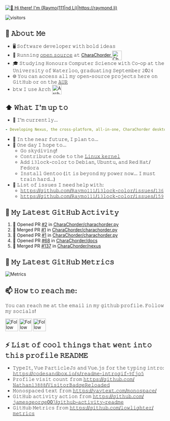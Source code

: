 [<img src="https://raw.githubusercontent.com/Raymo111/Raymo111/master/intro.gif" alt="👋 Hi there! I'm (Raymo(111|nd Li)|https://raymond.li)" title="👋 Hi there! I'm (Raymo(111|nd Li)|https://raymond.li)"/>](https://raymond.li/)

![visitors](https://vbr.nathanchung.dev/badge?page_id=Raymo111.Raymo111&color=00cf00)
<!--
**Raymo111/Raymo111** is a ✨ _special_ ✨ repository because its `README.md` (this file) appears on your GitHub profile.

Here are some ideas to get you started:

- 🔭 I’m currently working on ...
- 🌱 I’m currently learning ...
- 👯 I’m looking to collaborate on ...
- 🤔 I’m looking for help with ...
- 💬 Ask me about ...
- 📫 How to reach me: ...
- 😄 Pronouns: ...
- ⚡ Fun fact: ...
-->
<!--
<table>
	<tr>
	</tr>
	<tr>
		<th>
			<h2><code>𝚂𝚙𝚎𝚌𝚒𝚊𝚕</code>: 𝙸'𝚖 𝚙𝚊𝚛𝚝𝚒𝚌𝚒𝚙𝚊𝚝𝚒𝚗𝚐 𝚒𝚗 𝙷𝚊𝚌𝚔𝚝𝚘𝚋𝚎𝚛𝚏𝚎𝚜𝚝!</h2>
			𝙰𝚗𝚢𝚘𝚗𝚎 𝚠𝚑𝚘 𝚠𝚊𝚗𝚝𝚜 𝚝𝚘 𝚒𝚜 𝚠𝚎𝚕𝚌𝚘𝚖𝚎 𝚝𝚘 𝚙𝚊𝚛𝚝𝚒𝚌𝚒𝚙𝚊𝚝𝚎! 𝙹𝚞𝚜𝚝 𝚜𝚒𝚐𝚗 𝚞𝚙 𝚊𝚝 <a href="https://hacktoberfest.digitalocean.com/">𝚑𝚝𝚝𝚙𝚜://𝚑𝚊𝚌𝚔𝚝𝚘𝚋𝚎𝚛𝚏𝚎𝚜𝚝.𝚍𝚒𝚐𝚒𝚝𝚊𝚕𝚘𝚌𝚎𝚊𝚗.𝚌𝚘𝚖/</a>.
				<br>𝙱𝚊𝚜𝚒𝚌𝚊𝚕𝚕𝚢, 𝚖𝚊𝚔𝚎 𝟺 𝙿𝚁𝚜 𝚝𝚘 𝙶𝚒𝚝𝙷𝚞𝚋 𝚛𝚎𝚙𝚘𝚜 𝚊𝚗𝚍 𝚐𝚎𝚝 𝚝𝚑𝚎𝚖 𝚖𝚎𝚛𝚐𝚎𝚍 𝚘𝚛 𝚝𝚊𝚐𝚐𝚎𝚍 <code>hacktoberfest-accepted</code> 𝚠𝚒𝚕𝚕 𝚐𝚎𝚝 𝚌𝚘𝚘𝚕&nbsp𝚜𝚠𝚊𝚐!
		</th>
	</tr>
	<tr>
		<td>
				<b>𝙻𝚒𝚜𝚝 𝚘𝚏 𝚖𝚢 𝚛𝚎𝚙𝚘𝚜 𝚙𝚊𝚛𝚝𝚒𝚌𝚒𝚙𝚊𝚝𝚒𝚗𝚐 𝚒𝚗 𝚝𝚑𝚒𝚜 𝚊𝚠𝚎𝚜𝚘𝚖𝚎 𝚎𝚟𝚎𝚗𝚝:<b>
				<ul>
					<li><a href="https://github.com/Raymo111/emoji">𝚁𝚊𝚢𝚖𝚘𝟷𝟷𝟷/𝚎𝚖𝚘𝚓𝚒</a></li>
					<li><a href="https://github.com/Raymo111/drracket-customization">𝚁𝚊𝚢𝚖𝚘𝟷𝟷𝟷/𝚍𝚛𝚛𝚊𝚌𝚔𝚎𝚝-𝚌𝚞𝚜𝚝𝚘𝚖𝚒𝚣𝚊𝚝𝚒𝚘𝚗</a></li>
					<li><a href="https://github.com/Raymo111/i3lock-color">𝚁𝚊𝚢𝚖𝚘𝟷𝟷𝟷/𝚒𝟹𝚕𝚘𝚌𝚔-𝚌𝚘𝚕𝚘𝚛</a></li>
				</ul>
		</td>
	</tr>
</table>
-->
## :book: 𝙰𝚋𝚘𝚞𝚝 𝙼𝚎
- 🖥 𝚂𝚘𝚏𝚝𝚠𝚊𝚛𝚎 𝚍𝚎𝚟𝚎𝚕𝚘𝚙𝚎𝚛 𝚠𝚒𝚝𝚑 𝚋𝚘𝚕𝚍 𝚒𝚍𝚎𝚊𝚜
- 💼 𝚁𝚞𝚗𝚗𝚒𝚗𝚐 [𝚘𝚙𝚎𝚗 𝚜𝚘𝚞𝚛𝚌𝚎](https://github.com/CharaChorder) 𝚊𝚝 [CharaChorder <img src="https://avatars.githubusercontent.com/u/103693671?s=200&v=4" height="30em" align="center" alt="CharaChorder Logo" title="CharaChorder Logo"/>](https://CharaChorder.com)
- 🎓 𝚂𝚝𝚞𝚍𝚢𝚒𝚗𝚐 𝙷𝚘𝚗𝚘𝚞𝚛𝚜 𝙲𝚘𝚖𝚙𝚞𝚝𝚎𝚛 𝚂𝚌𝚒𝚎𝚗𝚌𝚎 𝚠𝚒𝚝𝚑 𝙲𝚘-𝚘𝚙 𝚊𝚝 𝚝𝚑𝚎 𝚄𝚗𝚒𝚟𝚎𝚛𝚜𝚒𝚝𝚢 𝚘𝚏 𝚆𝚊𝚝𝚎𝚛𝚕𝚘𝚘, 𝚐𝚛𝚊𝚍𝚞𝚊𝚝𝚒𝚗𝚐 𝚂𝚎𝚙𝚝𝚎𝚖𝚋𝚎𝚛 𝟸0𝟸𝟺
- 🌐 𝚈𝚘𝚞 𝚌𝚊𝚗 𝚊𝚌𝚌𝚎𝚜𝚜 𝚊𝚕𝚕 𝚖𝚢 𝚘𝚙𝚎𝚗-𝚜𝚘𝚞𝚛𝚌𝚎 𝚙𝚛𝚘𝚓𝚎𝚌𝚝𝚜 𝚑𝚎𝚛𝚎 𝚘𝚗 𝙶𝚒𝚝𝙷𝚞𝚋 𝚘𝚛 𝚘𝚗 𝚝𝚑𝚎 [𝙰𝚄𝚁](https://aur.archlinux.org/packages/?SeB=M&K=Raymo111)
- 𝚋𝚝𝚠 𝙸 𝚞𝚜𝚎 𝙰𝚛𝚌𝚑 [<img src="https://raw.githubusercontent.com/Raymo111/Raymo111/master/socials/arch.svg" height="30em" align="center" alt="Arch Linux Logo" title="Arch Linux Logo"/>](https://archlinux.org/)

## ⬆ 𝚆𝚑𝚊𝚝 𝙸'𝚖 𝚞𝚙 𝚝𝚘
- 🔨 𝙸'𝚖 𝚌𝚞𝚛𝚛𝚎𝚗𝚝𝚕𝚢...
```yaml
- Developing Nexus, the cross-platform, all-in-one, CharaChorder desktop app!
```
<!-- - 🔨 𝙸’𝚖 𝚌𝚞𝚛𝚛𝚎𝚗𝚝𝚕𝚢 𝚠𝚘𝚛𝚔𝚒𝚗𝚐 𝚘𝚗 𝚊 𝚗𝚎𝚠 [**𝚒𝟹𝚕𝚘𝚌𝚔-𝚌𝚘𝚕𝚘𝚛**](https://github.com/Raymo111/i3lock-color) 𝚛𝚎𝚕𝚎𝚊𝚜𝚎 -->
- 🎯 𝙸𝚗 𝚝𝚑𝚎 𝚗𝚎𝚊𝚛 𝚏𝚞𝚝𝚞𝚛𝚎, 𝙸 𝚙𝚕𝚊𝚗 𝚝𝚘...
- 🤞 𝙾𝚗𝚎 𝚍𝚊𝚢 𝙸 𝚑𝚘𝚙𝚎 𝚝𝚘...
	- 𝙶𝚘 𝚜𝚔𝚢𝚍𝚒𝚟𝚒𝚗𝚐!
	- 𝙲𝚘𝚗𝚝𝚛𝚒𝚋𝚞𝚝𝚎 𝚌𝚘𝚍𝚎 𝚝𝚘 𝚝𝚑𝚎 [𝙻𝚒𝚗𝚞𝚡 𝚔𝚎𝚛𝚗𝚎𝚕](https://github.com/torvalds/linux)
	- 𝙰𝚍𝚍 𝚒𝟹𝚕𝚘𝚌𝚔-𝚌𝚘𝚕𝚘𝚛 𝚝𝚘 𝙳𝚎𝚋𝚒𝚊𝚗, 𝚄𝚋𝚞𝚗𝚝𝚞, 𝚊𝚗𝚍 𝚁𝚎𝚍 𝙷𝚊𝚝/𝙵𝚎𝚍𝚘𝚛𝚊
	- 𝙸𝚗𝚜𝚝𝚊𝚕𝚕 𝙶𝚎𝚗𝚝𝚘𝚘 (𝚒𝚝 𝚒𝚜 𝚋𝚎𝚢𝚘𝚗𝚍 𝚖𝚢 𝚙𝚘𝚠𝚎𝚛 𝚗𝚘𝚠... 𝙸 𝚖𝚞𝚜𝚝 𝚝𝚛𝚊𝚒𝚗 𝚑𝚊𝚛𝚍...)
- 🤔 𝙻𝚒𝚜𝚝 𝚘𝚏 𝚒𝚜𝚜𝚞𝚎𝚜 𝙸 𝚗𝚎𝚎𝚍 𝚑𝚎𝚕𝚙 𝚠𝚒𝚝𝚑:
	- [𝚑𝚝𝚝𝚙𝚜://𝚐𝚒𝚝𝚑𝚞𝚋.𝚌𝚘𝚖/𝚁𝚊𝚢𝚖𝚘𝟷𝟷𝟷/𝚒𝟹𝚕𝚘𝚌𝚔-𝚌𝚘𝚕𝚘𝚛/𝚒𝚜𝚜𝚞𝚎𝚜/𝟷𝟹𝟼](https://github.com/Raymo111/i3lock-color/issues/136)
	- [𝚑𝚝𝚝𝚙𝚜://𝚐𝚒𝚝𝚑𝚞𝚋.𝚌𝚘𝚖/𝚁𝚊𝚢𝚖𝚘𝟷𝟷𝟷/𝚒𝟹𝚕𝚘𝚌𝚔-𝚌𝚘𝚕𝚘𝚛/𝚒𝚜𝚜𝚞𝚎𝚜/𝟷𝟻𝟿](https://github.com/Raymo111/i3lock-color/issues/159)

## 🔔 𝙼𝚢 𝙻𝚊𝚝𝚎𝚜𝚝 𝙶𝚒𝚝𝙷𝚞𝚋 𝙰𝚌𝚝𝚒𝚟𝚒𝚝𝚢
<!--START_SECTION:activity-->
1. 💪 Opened PR [#2](https://github.com/CharaChorder/charachorder.py/pull/2) in [CharaChorder/charachorder.py](https://github.com/CharaChorder/charachorder.py)
2. 🎉 Merged PR [#1](https://github.com/CharaChorder/charachorder.py/pull/1) in [CharaChorder/charachorder.py](https://github.com/CharaChorder/charachorder.py)
3. 💪 Opened PR [#1](https://github.com/CharaChorder/charachorder.py/pull/1) in [CharaChorder/charachorder.py](https://github.com/CharaChorder/charachorder.py)
4. 💪 Opened PR [#68](https://github.com/CharaChorder/docs/pull/68) in [CharaChorder/docs](https://github.com/CharaChorder/docs)
5. 🎉 Merged PR [#137](https://github.com/CharaChorder/nexus/pull/137) in [CharaChorder/nexus](https://github.com/CharaChorder/nexus)
<!--END_SECTION:activity-->

<!--
## 🔔 𝙼𝚢 𝙻𝚊𝚝𝚎𝚜𝚝 𝚃𝚠𝚎𝚎𝚝
<a href="https://twitter.com/Raym0111" target="_blank">
	<img src="https://github.com/Raymo111/Raymo111/raw/master/tweet.png" width="70%" align="center" alt="Click to view on Twitter" title="My latest tweet, as an image"/>
</a>
-->

## 🔔 𝙼𝚢 𝙻𝚊𝚝𝚎𝚜𝚝 𝙶𝚒𝚝𝙷𝚞𝚋 𝙼𝚎𝚝𝚛𝚒𝚌𝚜
![Metrics](https://metrics.lecoq.io/Raymo111?template=classic&base.header=0&gists=1&lines=1&config.timezone=America%2FToronto)

## 📫 𝙷𝚘𝚠 𝚝𝚘 𝚛𝚎𝚊𝚌𝚑 𝚖𝚎:
𝚈𝚘𝚞 𝚌𝚊𝚗 𝚛𝚎𝚊𝚌𝚑 𝚖𝚎 𝚊𝚝 𝚝𝚑𝚎 𝚎𝚖𝚊𝚒𝚕 𝚒𝚗 𝚖𝚢 𝚐𝚒𝚝𝚑𝚞𝚋 𝚙𝚛𝚘𝚏𝚒𝚕𝚎. 𝙵𝚘𝚕𝚕𝚘𝚠 𝚖𝚢 𝚜𝚘𝚌𝚒𝚊𝚕𝚜!

[<img src="https://raw.githubusercontent.com/Raymo111/Raymo111/master/socials/linkedin.png" height="40em" align="center" alt="Follow Raymo111 on LinkedIn" title="Follow Raymo111 on LinkedIn"/>](https://linkedin.com/in/Raymo111)
[<img src="https://raw.githubusercontent.com/Raymo111/Raymo111/master/socials/twitter.svg" height="40em" align="center" alt="Follow Raym0111 on Twitter" title="Follow Raymo111 on Twitter"/>](https://twitter.com/Raym0111)
[<img src="https://raw.githubusercontent.com/Raymo111/Raymo111/master/socials/instagram.svg" height="40em" align="center" alt="Follow Raymo111 on Instagram" title="Follow Raymo111 on Instagram"/>](https://instagram.com/Raymo111)

## ⚡ 𝙻𝚒𝚜𝚝 𝚘𝚏 𝚌𝚘𝚘𝚕 𝚝𝚑𝚒𝚗𝚐𝚜 𝚝𝚑𝚊𝚝 𝚠𝚎𝚗𝚝 𝚒𝚗𝚝𝚘 𝚝𝚑𝚒𝚜 𝚙𝚛𝚘𝚏𝚒𝚕𝚎 𝚁𝙴𝙰𝙳𝙼𝙴
- 𝚃𝚢𝚙𝚎𝙸𝚝, 𝚅𝚞𝚎 𝙿𝚊𝚛𝚝𝚒𝚌𝚕𝚎𝙹𝚜 𝚊𝚗𝚍 𝚅𝚞𝚎.𝚓𝚜 𝚏𝚘𝚛 𝚝𝚑𝚎 𝚝𝚢𝚙𝚒𝚗𝚐 𝚒𝚗𝚝𝚛𝚘: [𝚑𝚝𝚝𝚙𝚜://𝚌𝚘𝚍𝚎𝚜𝚊𝚗𝚍𝚋𝚘𝚡.𝚒𝚘/𝚜/𝚛𝚎𝚊𝚍𝚖𝚎-𝚒𝚗𝚝𝚛𝚘𝚐𝚒𝚏-𝟿𝚏𝚓𝚘𝟻](https://codesandbox.io/s/readme-introgif-9fjo5) <!-- Thanks to @matyo91's helpful comments in their profile README! -->
- 𝙿𝚛𝚘𝚏𝚒𝚕𝚎 𝚟𝚒𝚜𝚒𝚝 𝚌𝚘𝚞𝚗𝚝 𝚏𝚛𝚘𝚖 [𝚑𝚝𝚝𝚙𝚜://𝚐𝚒𝚝𝚑𝚞𝚋.𝚌𝚘𝚖/𝙽𝚊𝚝𝚑𝚊𝚗𝟷𝟹𝟾𝟾𝟾/𝚅𝚒𝚜𝚒𝚝𝚘𝚛𝙱𝚊𝚍𝚐𝚎𝚁𝚎𝚕𝚘𝚊𝚍𝚎𝚍](https://github.com/Nathan13888/VisitorBadgeReloaded)
- 𝙼𝚘𝚗𝚘𝚜𝚙𝚊𝚌𝚎𝚍 𝚝𝚎𝚡𝚝 𝚏𝚛𝚘𝚖 [𝚑𝚝𝚝𝚙𝚜://𝚢𝚊𝚢𝚝𝚎𝚡𝚝.𝚌𝚘𝚖/𝚖𝚘𝚗𝚘𝚜𝚙𝚊𝚌𝚎/](https://yaytext.com/monospace/)
- 𝙶𝚒𝚝𝙷𝚞𝚋 𝚊𝚌𝚝𝚒𝚟𝚒𝚝𝚢 𝚊𝚌𝚝𝚒𝚘𝚗 𝚏𝚛𝚘𝚖 [𝚑𝚝𝚝𝚙𝚜://𝚐𝚒𝚝𝚑𝚞𝚋.𝚌𝚘𝚖/𝚓𝚊𝚖𝚎𝚜𝚐𝚎𝚘𝚛𝚐𝚎00𝟽/𝚐𝚒𝚝𝚑𝚞𝚋-𝚊𝚌𝚝𝚒𝚟𝚒𝚝𝚢-𝚛𝚎𝚊𝚍𝚖𝚎](https://github.com/jamesgeorge007/github-activity-readme)
- 𝙶𝚒𝚝𝙷𝚞𝚋 𝙼𝚎𝚝𝚛𝚒𝚌𝚜 𝚏𝚛𝚘𝚖 [𝚑𝚝𝚝𝚙𝚜://𝚐𝚒𝚝𝚑𝚞𝚋.𝚌𝚘𝚖/𝚕𝚘𝚠𝚕𝚒𝚐𝚑𝚝𝚎𝚛/𝚖𝚎𝚝𝚛𝚒𝚌𝚜](https://github.com/lowlighter/metrics)
<!--
- 𝙻𝚊𝚝𝚎𝚜𝚝 𝚝𝚠𝚎𝚎𝚝 𝚊𝚌𝚝𝚒𝚘𝚗 𝚏𝚛𝚘𝚖 [𝚑𝚝𝚝𝚙𝚜://𝚐𝚒𝚝𝚑𝚞𝚋.𝚌𝚘𝚖/𝚣𝚑𝚒𝚒𝚒𝚢𝚊𝚗𝚐/𝚣𝚑𝚒𝚒𝚒𝚢𝚊𝚗𝚐](https://github.com/zhiiiyang/zhiiiyang)
- 𝙻𝚊𝚝𝚎𝚜𝚝 𝙸𝚗𝚜𝚝𝚊𝚐𝚛𝚊𝚖 𝚙𝚘𝚜𝚝𝚜 𝚊𝚗𝚍 𝚠𝚎𝚊𝚝𝚑𝚎𝚛 𝚏𝚛𝚘𝚖 [𝚑𝚝𝚝𝚙𝚜://𝚐𝚒𝚝𝚑𝚞𝚋.𝚌𝚘𝚖/𝚝𝚑𝚖𝚜𝚐𝚋𝚛𝚝/𝚝𝚑𝚖𝚜𝚐𝚋𝚛𝚝](https://github.com/thmsgbrt/thmsgbrt)
- 𝙰𝚕𝚕-𝚝𝚒𝚖𝚎 𝙶𝚒𝚝𝙷𝚞𝚋 𝚜𝚝𝚊𝚝𝚜 𝚏𝚛𝚘𝚖 [𝚑𝚝𝚝𝚙𝚜://𝚐𝚒𝚝𝚑𝚞𝚋.𝚌𝚘𝚖/𝚖𝚊𝚛𝚔𝚎𝚝𝚙𝚕𝚊𝚌𝚎/𝚊𝚌𝚝𝚒𝚘𝚗𝚜/𝚙𝚛𝚘𝚏𝚒𝚕𝚎-𝚛𝚎𝚊𝚍𝚖𝚎-𝚜𝚝𝚊𝚝𝚜](https://github.com/marketplace/actions/profile-readme-stats)
-->
